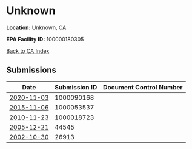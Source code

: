 # Unknown

**Location:** Unknown, CA

**EPA Facility ID:** 100000180305

[Back to CA Index](../../index.md)

## Submissions

| Date | Submission ID | Document Control Number |
|------|--------------|-------------------------|
| [2020-11-03](submissions/1000090168.md) | 1000090168 |  |
| [2015-11-06](submissions/1000053537.md) | 1000053537 |  |
| [2010-11-23](submissions/1000018723.md) | 1000018723 |  |
| [2005-12-21](submissions/44545.md) | 44545 |  |
| [2002-10-30](submissions/26913.md) | 26913 |  |
